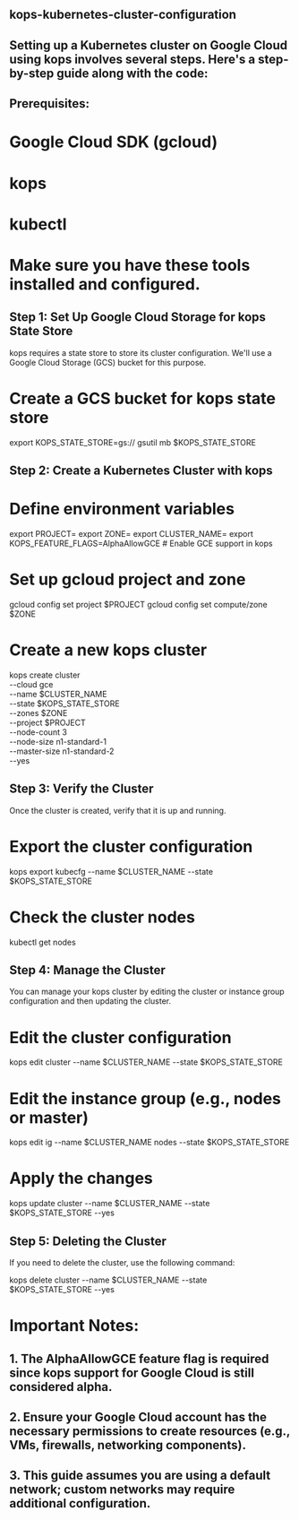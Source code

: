 ## kops-kubernetes-cluster-configuration

## Setting up a Kubernetes cluster on Google Cloud using kops involves several steps. Here's a step-by-step guide along with the code:

## Prerequisites:
#  Google Cloud SDK (gcloud)
#  kops
#  kubectl
#  Make sure you have these tools installed and configured.


## Step 1: Set Up Google Cloud Storage for kops State Store
   kops requires a state store to store its cluster configuration. We'll use a Google Cloud Storage (GCS) bucket for this purpose.

 
#  Create a GCS bucket for kops state store
   export KOPS_STATE_STORE=gs://<your-kops-bucket-name>
   gsutil mb $KOPS_STATE_STORE

## Step 2: Create a Kubernetes Cluster with kops

#  Define environment variables
   export PROJECT=<your-gcp-project-id>
   export ZONE=<your-gcp-zone>
   export CLUSTER_NAME=<your-cluster-name>
   export KOPS_FEATURE_FLAGS=AlphaAllowGCE # Enable GCE support in kops

#  Set up gcloud project and zone
   gcloud config set project $PROJECT
   gcloud config set compute/zone $ZONE

#  Create a new kops cluster
   kops create cluster \
    --cloud gce \
    --name $CLUSTER_NAME \
    --state $KOPS_STATE_STORE \
    --zones $ZONE \
    --project $PROJECT \
    --node-count 3 \
    --node-size n1-standard-1 \
    --master-size n1-standard-2 \
    --yes


## Step 3: Verify the Cluster
   Once the cluster is created, verify that it is up and running.


#  Export the cluster configuration
   kops export kubecfg --name $CLUSTER_NAME --state $KOPS_STATE_STORE

#  Check the cluster nodes
   kubectl get nodes

## Step 4: Manage the Cluster
   You can manage your kops cluster by editing the cluster or instance group configuration and then updating the cluster.


#  Edit the cluster configuration
   kops edit cluster --name $CLUSTER_NAME --state $KOPS_STATE_STORE

#  Edit the instance group (e.g., nodes or master)
   kops edit ig --name $CLUSTER_NAME nodes --state $KOPS_STATE_STORE

#  Apply the changes
   kops update cluster --name $CLUSTER_NAME --state $KOPS_STATE_STORE --yes

## Step 5: Deleting the Cluster
   If you need to delete the cluster, use the following command:

   kops delete cluster --name $CLUSTER_NAME --state $KOPS_STATE_STORE --yes


# Important Notes:

## 1. The AlphaAllowGCE  feature flag is required since kops support for Google Cloud is still considered alpha.
## 2. Ensure your Google Cloud account has the necessary permissions to create resources (e.g., VMs, firewalls, networking components).
## 3. This guide assumes you are using a default network; custom networks may require additional configuration.

